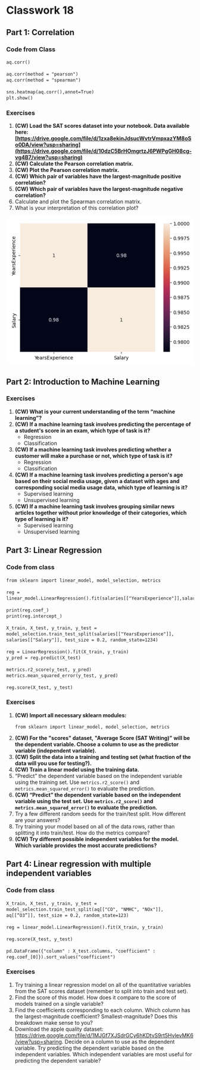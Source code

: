 # Classwork 18

## Part 1: Correlation

### Code from Class

```
aq.corr()

aq.corr(method = "pearson")
aq.corr(method = "spearman")

sns.heatmap(aq.corr(),annot=True)
plt.show()
```

### Exercises

1. **(CW) Load the SAT scores dataset into your notebook. Data available here: [https://drive.google.com/file/d/1zxa8ekinJdsucWvtrVmpxazYM8oSo0DA/view?usp=sharing](https://drive.google.com/file/d/10dzC5BrHOmgrtzJ6PWPgGH08cg-vg4B7/view?usp=sharing)**
1. **(CW) Calculate the Pearson correlation matrix.**
1. **(CW) Plot the Pearson correlation matrix.**
1. **(CW) Which pair of variables have the largest-magnitude positive correlation?**
1. **(CW) Which pair of variables have the largest-magnitude negative correlation?**
1. Calculate and plot the Spearman  correlation matrix.
1. What is your interpretation of this correlation plot?
   
<img src="https://raw.githubusercontent.com/juliaolivieri/COMP_162_2024/main/lecture18/corr.png" height="400" />

## Part 2: Introduction to Machine Learning

### Exercises

1. **(CW) What is your current understanding of the term “machine learning”?**
1. **(CW) If a machine learning task involves predicting the percentage of a student's score in an exam, which type of task is it?**
   * Regression
   * Classification
1. **(CW) If a machine learning task involves predicting whether a customer will make a purchase or not, which type of task is it?**
   * Regression
   * Classification
1. **(CW) If a machine learning task involves predicting a person's age based on their social media usage, given a dataset with ages and corresponding social media usage data, which type of learning is it?**
   * Supervised learning
   * Unsupervised learning
1. **(CW) If a machine learning task involves grouping similar news articles together without prior knowledge of their categories, which type of learning is it?**
   * Supervised learning
   * Unsupervised learning
  
## Part 3: Linear Regression

### Code from class

```
from sklearn import linear_model, model_selection, metrics

reg = linear_model.LinearRegression().fit(salaries[["YearsExperience"]],salaries[["Salary"]])

print(reg.coef_)
print(reg.intercept_)

X_train, X_test, y_train, y_test = model_selection.train_test_split(salaries[["YearsExperience"]], salaries[["Salary"]], test_size = 0.2, random_state=1234)
   
reg = LinearRegression().fit(X_train, y_train)
y_pred = reg.predict(X_test)
   
metrics.r2_score(y_test, y_pred)
metrics.mean_squared_error(y_test, y_pred)

reg.score(X_test, y_test)
```

### Exercises
1. **(CW) Import all necessary sklearn modules:**
   ```
   from sklearn import linear_model, model_selection, metrics
   ```
1. **(CW) For the "scores" dataset, "Average Score (SAT Writing)" will be the dependent variable. Choose a column to use as the predictor variable (independent variable).**
1. **(CW) Split the data into a training and testing set (what fraction of the data will you use for testing?).**
1. **(CW) Train a linear model using the training data.**
1. “Predict” the dependent variable based on the independent variable using the training set. Use `metrics.r2_score()` and  `metrics.mean_squared_error()` to evaluate the prediction.
1. **(CW) “Predict” the dependent variable based on the independent variable using the test set. Use `metrics.r2_score()` and  `metrics.mean_squared_error()` to evaluate the prediction.**
1. Try a few different random seeds for the train/test split. How different are your answers?
1. Try training your model based on all of the data rows, rather than splitting it into train/test. How do the metrics compare?
1. **(CW) Try different possible independent variables for the model. Which variable provides the most accurate predictions?**

## Part 4: Linear regression with multiple independent variables

### Code from class

```
X_train, X_test, y_train, y_test = model_selection.train_test_split(aq[["CO", "NMHC", "NOx"]], aq[[“O3”]], test_size = 0.2, random_state=123)

reg = linear_model.LinearRegression().fit(X_train, y_train)

reg.score(X_test, y_test)

pd.DataFrame({"column" : X_test.columns, "coefficient" : reg.coef_[0]}).sort_values("coefficient")
```

### Exercises

1. Try training a linear regression model on all of the quantitative variables from the SAT scores dataset (remember to split into train and test set).
1. Find the score of this model. How does it compare to the score of models trained on a single variable?
1. Find the coefficients corresponding to each column. Which column has the largest-magnitude coefficient? Smallest-magnitude? Does this breakdown make sense to you?
1. Download the apple quality dataset: https://drive.google.com/file/d/1MJGf7XJSdrGCy6hKDtvS9rt5HvlevMK6/view?usp=sharing. Decide on a column to use as the dependent variable. Try predicting the dependent variable based on the independent variables. Which independent variables are most useful for predicting the dependent variable?
